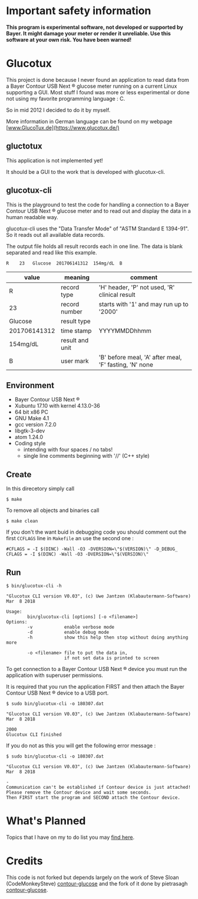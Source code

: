 # Important safety information

**This program is experimental software, not developed or supported by Bayer. It might damage your meter or render it unreliable. Use this software at your own risk. You have been warned!**

# Glucotux
This project is done because I never found an application to read data from a Bayer Contour USB Next &reg; glucose meter running on a current Linux supporting a GUI. Most stuff I found was more or less experimental or done not using my favorite programming language : C.

So in mid 2012 I decided to do it by myself.

More information in German language can be found on my webpage [www.GlucoTux.de](https://www.glucotux.de/)

## gluctotux
This application is not implemented yet!

It should be a GUI to the work that is developed with glucotux-cli.

## glucotux-cli
This is the playground to test the code for handling a connection to a Bayer Contour USB Next &reg; glucose meter and to read out and display the data in a human readable way.

glucotux-cli uses the "Data Transfer Mode" of "ASTM Standard E 1394-91". So it reads out all available data records.

The output file holds all result records each in one line. The data is blank separated and read like this example.
```
R    23   Glucose  201706141312  154mg/dL  B
```
| **value** | **meaning** | **comment** |
| - | - | - |
| R | record type | 'H' header, 'P' not used, 'R' clinical result |
| 23 | record number | starts with '1' and may run up to '2000' |
| Glucose | result type | |
|  201706141312 | time stamp | YYYYMMDDhhmm |
| 154mg/dL | result and unit | |
| B | user mark | 'B' before meal, 'A' after meal, 'F' fasting, 'N' none |


## Environment
- Bayer Contour USB Next &reg;
- Xubuntu 17.10 with kernel 4.13.0-36
- 64 bit x86 PC
- GNU Make 4.1
- gcc version 7.2.0
- libgtk-3-dev
- atom 1.24.0
- Coding style
  - intending with four spaces / no tabs!
  - single line comments beginning with '//' (C++ style)

## Create
In this direcetory simply call
```
$ make
```
To remove all objects and binaries call
```
$ make clean
```
If you don't the want buid in debugging code you should comment out the first `CCFLAGS` line in `Makefile` an use the second one :
```
#CFLAGS = -I $(DINC) -Wall -O3 -DVERSION=\"$(VERSION)\" -D_DEBUG_
CFLAGS = -I $(DINC) -Wall -O3 -DVERSION=\"$(VERSION)\"
```

## Run
```
$ bin/glucotux-cli -h

"Glucotux CLI version V0.03", (c) Uwe Jantzen (Klabautermann-Software) Mar  8 2018

Usage:
        bin/glucotux-cli [options] [-o <filename>]
Options:
        -v            enable verbose mode
        -d            enable debug mode
        -h            show this help then stop without doing anything more

        -o <filename> file to put the data in,
                      if not set data is printed to screen
```
To get connection to a Bayer Contour USB Next &reg; device you must run the application with superuser permissions.

It is required that you run the application FIRST and then attach the Bayer Contour USB Next &reg; device to a USB port.
```
$ sudo bin/glucotux-cli -o 180307.dat

"Glucotux CLI version V0.03", (c) Uwe Jantzen (Klabautermann-Software) Mar  8 2018

2000
Glucotux CLI finished
```
If you do not  as this you will get the following error message :
```
$ sudo bin/glucotux-cli -o 180307.dat

"Glucotux CLI version V0.03", (c) Uwe Jantzen (Klabautermann-Software) Mar  8 2018

-
Communication can't be established if Contour device is just attached!
Please remove the Contour device and wait some seconds.
Then FIRST start the program and SECOND attach the Contour device.
```
# What's Planned
Topics that I have on my to do list you may [find here](ToDo.md).

# Credits

This code is not forked but depends largely on the work of Steve Sloan
(CodeMonkeySteve) [contour-glucose](https://github.com/CodeMonkeySteve/contour-glucose) and the fork of it done by pietrasagh [contour-glucose](https://github.com/pietrasagh/contour-glucose/tree/contour_plus_one).
